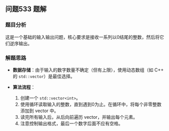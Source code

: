 ## 问题533 题解

### 题目分析

这是一个基础的输入输出问题，核心要求是接收一系列以0结尾的整数，然后将它们逆序输出。

### 解题思路

- **数据存储**：由于输入的数字数量不确定（但有上限），使用动态数组（如 C++ 的 `std::vector`）是最佳选择。

- **算法流程**：
  1. 创建一个 `std::vector<int>`。
  2. 使用循环读取输入的整数，直到遇到0为止。在循环中，将每个非零整数添加到 vector 中。
  3. 读完所有输入后，从后向前遍历 vector，并输出每个元素。
  4. 注意控制输出格式，最后一个数字后面不应有空格。

